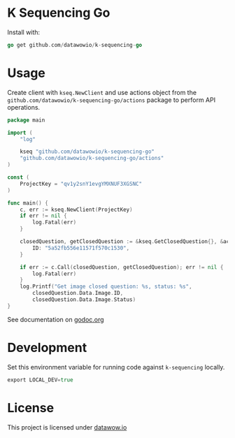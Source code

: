 # K Sequencing Go

Install with:

```go
go get github.com/datawowio/k-sequencing-go
```

# Usage

Create client with `kseq.NewClient` and use actions object from the
`github.com/datawowio/k-sequencing-go/actions` package to perform API operations.

```go
package main

import (
	"log"

	kseq "github.com/datawowio/k-sequencing-go"
	"github.com/datawowio/k-sequencing-go/actions"
)

const (
	ProjectKey = "qv1y2snY1evgYMXNUF3XGSNC"
)

func main() {
	c, err := kseq.NewClient(ProjectKey)
	if err != nil {
		log.Fatal(err)
	}

	closedQuestion, getClosedQuestion := &kseq.GetClosedQuestion{}, &actions.GetClosedQuestion{
		ID: "5a52fb556e11571f570c1530",
	}

	if err := c.Call(closedQuestion, getClosedQuestion); err != nil {
		log.Fatal(err)
	}
	log.Printf("Get image closed question: %s, status: %s",
		closedQuestion.Data.Image.ID,
		closedQuestion.Data.Image.Status)
}
```

See documentation on [godoc.org][1]

# Development

Set this environment variable for running code against `k-sequencing` locally.
```go
export LOCAL_DEV=true
```

[0]: http://datawow.io
[1]: https://godoc.org/gopkg.in/datawowio/k-sequencing-go.v2

# License

This project is licensed under [datawow.io][0]

